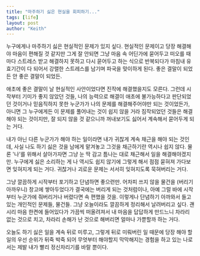 ```yaml
---
title: "마주하기 싫은 현실을 회피하기..."
tags: [life]
layout: post
author: "Keith"
---
```


누구에게나 마주하기 싫은 현실적인 문제가 있지 싶다. 현실적인 문제이고 당장 해결해야 마음이 편해질 것 같지만 그게 잘 안되면 그냥 마음 속 어딘가에 묻어두고 떠오를 때마다 스트레스 받고 해결하지 못하고 다시 묻어두고 하는 식으로 반복되다가 마침내 유효기간이 다 되어서 강렬한 스트레스를 남기며 파국을 맞이하게 된다. 좋은 결말이 되었든 안 좋은 결말이 되었든.

애초에 좋은 결말이 날 현실적인 사안이었다면 진작에 해결했을지도 모른다. 그런데 시작부터 기미가 좋지 않았던 것들, 나의 능력으로 해결이 애초에 불가능하다고 판단되었던 것이거나 믿음직하지 못한 누군가가 나의 문제를 해결해주어야만 되는 것이었든가, 아니면 그 누구에게든 이 문제를 풀어내는 것이 쉽지 않을 거라 짐작되었던 것들은 해결해야 되는 것이지만, 잘 되지 않을 것 같으니까 꺼내보기도 싫어서 계속해서 묻어두게 되는 거다.

내가 아닌 다른 누군가가 해야 하는 일이라면 내가 귀찮게 계속 채근을 해야 되는 것인데, 사실 나도 하기 싫은 것을 남에게 맡겨놓고 그것을 채근하기란 역시나 쉽지 않다. 물론 '나'를 위해서 살아가자면 그냥 눈 딱 감고 틈나는 대로 채근해서 일을 해결해야겠지만. 누구에게 싫은 소리하는 게 나 역시도 쉽지 않기에 그렇게 해서 점점 묻혀져 가다보면 잊혀지게 되는 거다. 귀찮거나 괴로운 문제는 서서히 잊혀지도록 묵혀버리는 거다.

그냥 깔끔하게 시작부터 포기하고 단념하면 좋으련만. 어차피 쓰지 않을 물건을 (버리기 아까우니) 창고에 쌓아두었다가 결국에는 버리게 되는 것처럼이나, 아예 그럴 바에 시작부터 누군가에 줘버리거나 버렸다면 속 편했을 것을. 이렇게나 단념하기 아까와서 들고 있는 개인적인 문제들, 물건들. 그냥 오늘이라도 깔끔하게 정리해서 날려버리고 싶다. 괜시리 마음 한켠에 들어있다가 가끔씩 떠올려져서 내 마음을 답답하게 만드느니 차라리 없는 것으로 치고, 차라리 손해가 난 것으로 해버리면 얼마나 가뿐할까 하는 거다.

오늘도 하기 싫은 일을 계속 뒤로 미루고, 그렇게 뒤로 미뤄버린 일 때문에 당장 해야 할 일의 우선 순위가 뒤죽 박죽 되어 무엇부터 해야할지 막막해지는 경험을 하고 있는 나로서는 제발 내가 빨리 정신차리기를 바랄 뿐이다. 